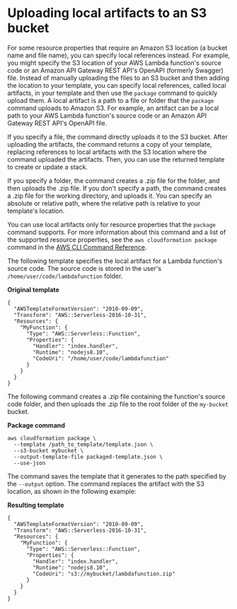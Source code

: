# Uploading local artifacts to an S3 bucket<a name="using-cfn-cli-package"></a>

For some resource properties that require an Amazon S3 location \(a bucket name and file name\), you can specify local references instead\. For example, you might specify the S3 location of your AWS Lambda function's source code or an Amazon API Gateway REST API's OpenAPI \(formerly Swagger\) file\. Instead of manually uploading the files to an S3 bucket and then adding the location to your template, you can specify local references, called local artifacts, in your template and then use the `package` command to quickly upload them\. A local artifact is a path to a file or folder that the `package` command uploads to Amazon S3\. For example, an artifact can be a local path to your AWS Lambda function's source code or an Amazon API Gateway REST API's OpenAPI file\.

If you specify a file, the command directly uploads it to the S3 bucket\. After uploading the artifacts, the command returns a copy of your template, replacing references to local artifacts with the S3 location where the command uploaded the artifacts\. Then, you can use the returned template to create or update a stack\.

If you specify a folder, the command creates a \.zip file for the folder, and then uploads the \.zip file\. If you don't specify a path, the command creates a \.zip file for the working directory, and uploads it\. You can specify an absolute or relative path, where the relative path is relative to your template's location\.

You can use local artifacts only for resource properties that the `package` command supports\. For more information about this command and a list of the supported resource properties, see the `aws cloudformation package` command in the [AWS CLI Command Reference](https://docs.aws.amazon.com/cli/latest/reference/cloudformation/index.html)\.

The following template specifies the local artifact for a Lambda function's source code\. The source code is stored in the user's `/home/user/code/lambdafunction` folder\.

**Original template**

```
{
  "AWSTemplateFormatVersion": "2010-09-09",
  "Transform": "AWS::Serverless-2016-10-31",
  "Resources": {
    "MyFunction": {
      "Type": "AWS::Serverless::Function",
      "Properties": {
        "Handler": "index.handler",
        "Runtime": "nodejs8.10",
        "CodeUri": "/home/user/code/lambdafunction"
      }
    }
  }
}
```

The following command creates a \.zip file containing the function's source code folder, and then uploads the \.zip file to the root folder of the `my-bucket` bucket\.

**Package command**

```
aws cloudformation package \
  --template /path_to_template/template.json \
  --s3-bucket mybucket \
  --output-template-file packaged-template.json \
  --use-json
```

The command saves the template that it generates to the path specified by the `--output` option\. The command replaces the artifact with the S3 location, as shown in the following example:

**Resulting template**

```
{
  "AWSTemplateFormatVersion": "2010-09-09",
  "Transform": "AWS::Serverless-2016-10-31",
  "Resources": {
    "MyFunction": {
      "Type": "AWS::Serverless::Function",
      "Properties": {
        "Handler": "index.handler",
        "Runtime": "nodejs8.10",
        "CodeUri": "s3://mybucket/lambdafunction.zip"
      }
    }
  }
}
```